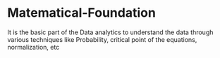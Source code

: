 # Matematical-Foundation
It is the basic part of the Data analytics to understand the data through various techniques like Probability, critical point of the equations, normalization, etc
